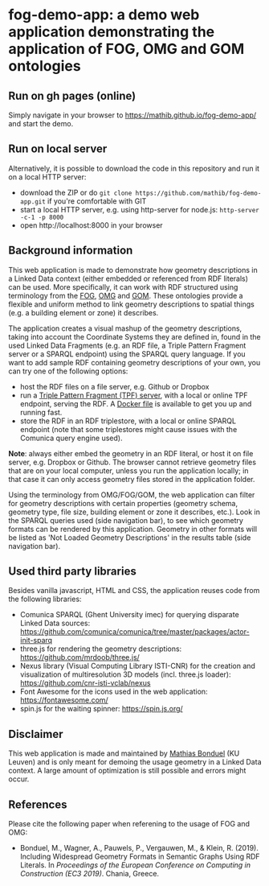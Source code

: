 # fog-demo-app: a demo web application demonstrating the application of FOG, OMG and GOM ontologies

## Run on gh pages (online)
Simply navigate in your browser to https://mathib.github.io/fog-demo-app/ and start the demo.

## Run on local server
Alternatively, it is possible to download the code in this repository and run it on a local HTTP server:

* download the ZIP or do `git clone https://github.com/mathib/fog-demo-app.git` if you're comfortable with GIT
* start a local HTTP server, e.g. using http-server for node.js: `http-server -c-1 -p 8000`
* open http://localhost:8000 in your browser

## Background information
This web application is made to demonstrate how geometry descriptions in a Linked Data context (either embedded or referenced from RDF literals) can be used. More specifically, it can work with RDF structured using terminology from the [FOG](https://w3id.org/fog#), [OMG](https://w3id.org/omg#) and [GOM](https://w3id.org/gom#). These ontologies provide a flexible and uniform method to link geometry descriptions to spatial things (e.g. a building element or zone) it describes.

The application creates a visual mashup of the geometry descriptions, taking into account the Coordinate Systems they are defined in, found in the used Linked Data Fragments (e.g. an RDF file, a Triple Pattern Fragment server or a SPARQL endpoint) using the SPARQL query language.
If you want to add sample RDF containing geometry descriptions of your own, you can try one of the following options:
* host the RDF files on a file server, e.g. Github or Dropbox
* run a [Triple Pattern Fragment (TPF) server](https://github.com/LinkedDataFragments/Server.js/tree/master), with a local or online TPF endpoint, serving the RDF. A [Docker file](https://github.com/LinkedDataFragments/Server.js/tree/master#optional-running-in-a-docker-container) is available to get you up and running fast.
* store the RDF in an RDF triplestore, with a local or online SPARQL endpoint (note that some triplestores might cause issues with the Comunica query engine used).

**Note**: always either embed the geometry in an RDF literal, or host it on file server, e.g. Dropbox or Github. The browser cannot retrieve geometry files that are on your local computer, unless you run the application locally; in that case it can only access geometry files stored in the application folder.

Using the terminology from OMG/FOG/GOM, the web application can filter for geometry descriptions with certain properties (geometry schema, geometry type, file size, building element or zone it describes, etc.).
Look in the SPARQL queries used (side navigation bar), to see which geometry formats can be rendered by this application. Geometry in other formats will be listed as 'Not Loaded Geometry Descriptions' in the results table (side navigation bar).

## Used third party libraries
Besides vanilla javascript, HTML and CSS, the application reuses code from the following libraries:

* Comunica SPARQL (Ghent University imec) for querying disparate Linked Data sources: https://github.com/comunica/comunica/tree/master/packages/actor-init-sparq
* three.js for rendering the geometry descriptions: https://github.com/mrdoob/three.js/
* Nexus library (Visual Computing Library ISTI-CNR) for the creation and visualization of multiresolution 3D models (incl. three.js loader): https://github.com/cnr-isti-vclab/nexus
* Font Awesome for the icons used in the web application: https://fontawesome.com/
* spin.js for the waiting spinner: https://spin.js.org/

## Disclaimer
This web application is made and maintained by [Mathias Bonduel](https://www.researchgate.net/profile/Mathias_Bonduel) (KU Leuven) and is only meant for demoing the usage geometry in a Linked Data context. 
A large amount of optimization is still possible and errors might occur.

## References
Please cite the following paper when referening to the usage of FOG and OMG:

* Bonduel, M., Wagner, A., Pauwels, P., Vergauwen, M., & Klein, R. (2019). Including Widespread Geometry Formats in Semantic Graphs Using RDF Literals. In *Proceedings of the European Conference on Computing in Construction (EC3 2019)*. Chania, Greece.
